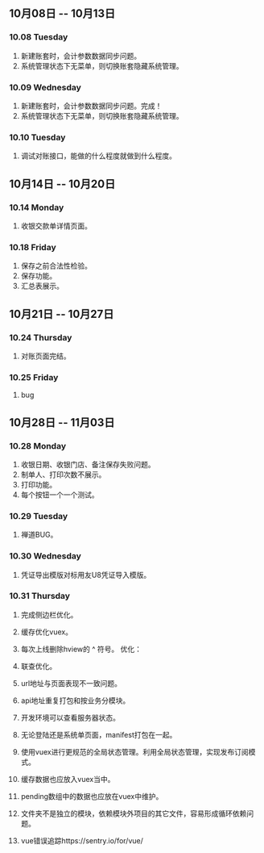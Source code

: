 ## 10月08日 -- 10月13日

### 10.08 Tuesday
1. 新建账套时，会计参数数据同步问题。
2. 系统管理状态下无菜单，则切换账套隐藏系统管理。

### 10.09 Wednesday
1. 新建账套时，会计参数数据同步问题。完成！
2. 系统管理状态下无菜单，则切换账套隐藏系统管理。

### 10.10 Tuesday
1. 调试对账接口，能做的什么程度就做到什么程度。

## 10月14日 -- 10月20日

### 10.14 Monday
1. 收银交款单详情页面。

### 10.18 Friday
1. 保存之前合法性检验。
2. 保存功能。
3. 汇总表展示。

## 10月21日 -- 10月27日

### 10.24 Thursday
1. 对账页面完结。

### 10.25 Friday
1. bug

## 10月28日 -- 11月03日

### 10.28 Monday
1. 收银日期、收银门店、备注保存失败问题。
2. 制单人、打印次数不展示。
3. 打印功能。
4. 每个按钮一个一个测试。

### 10.29 Tuesday
1. 禅道BUG。

### 10.30 Wednesday
1. 凭证导出模版对标用友U8凭证导入模版。

### 10.31 Thursday
1. 完成侧边栏优化。


1. 缓存优化vuex。
1. 每次上线删除hview的 ^ 符号。
优化：
1. 联查优化。
1. url地址与页面表现不一致问题。
1. api地址重复打包和按业务分模块。
1. 开发环境可以查看服务器状态。
1. 无论登陆还是系统单页面，manifest打包在一起。
1. 使用vuex进行更规范的全局状态管理。利用全局状态管理，实现发布订阅模式。
1. 缓存数据也应放入vuex当中。
1. pending数组中的数据也应放在vuex中维护。
1. 文件夹不是独立的模块，依赖模块外项目的其它文件，容易形成循环依赖问题。
1. vue错误追踪https://sentry.io/for/vue/
